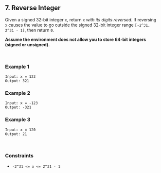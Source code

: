 ## 7. Reverse Integer

Given a signed 32-bit integer `x`, return `x` *with its digits reversed*. If reversing `x` causes the value to go outside the signed 32-bit integer range `[-2^31, 2^31 - 1]`, then return `0`.

**Assume the environment does not allow you to store 64-bit integers (signed or unsigned).**

<br>

### Example 1

```
Input: x = 123
Output: 321
```

### Example 2

```
Input: x = -123
Output: -321
```

### Example 3

```
Input: x = 120
Output: 21
```

<br>

### Constraints

* `-2^31 <= x <= 2^31 - 1`
